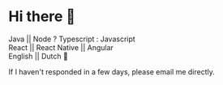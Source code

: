 # Hi there 👋
Java || Node ? Typescript : Javascript \
 React || React Native || Angular  \
English || Dutch :pinching_hand:

 <!--START_SECTION:waka-->

<!--END_SECTION:waka-->




If I haven't responded in a few days, please email me directly. 
